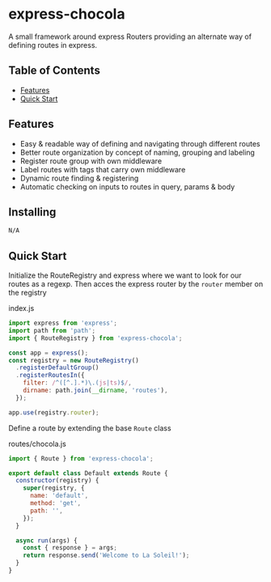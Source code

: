 # express-chocola
A small framework around express Routers providing an alternate way of defining routes in express.

## Table of Contents
- [Features](#features)
- [Quick Start](#quick-start)

## Features
- Easy & readable way of defining and navigating through different routes
- Better route organization by concept of naming, grouping and labeling
- Register route group with own middleware
- Label routes with tags that carry own middleware
- Dynamic route finding & registering
- Automatic checking on inputs to routes in query, params & body

## Installing
```bash
N/A
```

## Quick Start

Initialize the RouteRegistry and express where we want to look for our routes as a regexp.
Then acces the express router by the `router` member on the registry

index.js
```js
import express from 'express';
import path from 'path';
import { RouteRegistry } from 'express-chocola';

const app = express();
const registry = new RouteRegistry()
  .registerDefaultGroup()
  .registerRoutesIn({
    filter: /^([^.].*)\.(js|ts)$/,
    dirname: path.join(__dirname, 'routes'),
  });

app.use(registry.router);
```
Define a route by extending the base `Route` class

routes/chocola.js
```js
import { Route } from 'express-chocola';

export default class Default extends Route {
  constructor(registry) {
    super(registry, {
      name: 'default',
      method: 'get',
      path: '',
    });
  }

  async run(args) {
    const { response } = args;
    return response.send('Welcome to La Soleil!');
  }
}
```
